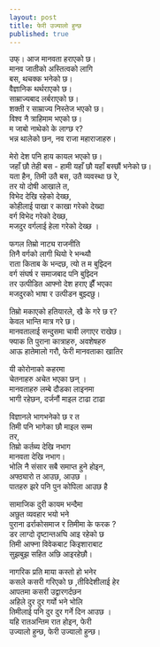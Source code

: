 ```yaml
---
layout: post
title: फेरी उज्यालो हुन्छ
published: true
---
```


उफ्। आज मानवता हराएको छ।<br>
मानव जातीको अस्तित्वको लागि <br>
बस, थचक्क भनेको छ।<br>
वैज्ञानिक थर्थराएको छ। <br>
साम्राज्यबाद लर्बराएको छ। <br>
शक्ती र साम्राज्य निस्तेज भएको छ। <br>
विश्व नै त्राहिमाम भएको छ। <br>
म जाबो नाथेको के लाग्छ र?<br>
भन्न थालेको छन, नव राजा महाराजाहरु। <br>

मेरो देश पनि हाय कायल भएको छ।<br>
जहाँ छौ तेही बस - हामी यहाँ छौ यहाँ बस्छौं भनेको छ।<br>
यता हैन, तिमी उतै बस, उतै व्यवस्था छ रे, <br>
तर यो दोषी आखाले त,<br>
विभेद देखि रहेको देख्छ,<br>
कोहीलाई पाखा र काखा गरेको देख्दा <br>
वर्ग विभेद गरेको देख्छ,<br>
मजदुर वर्गलाई हेला गरेको देख्छ ।<br>

फगल तिम्रो नाट्य राजनीति <br>
तिनै वर्गको लागी थियो रे भन्थ्यौ <br>
राता किताब के भन्दछ, त्यो त म बुझ्दिन <br>
वर्ग संघर्ष र समाजबाद पनि बुझ्दिन <br>
तर उत्पीडित आफ्नो देश हराए झैँ भएका <br>
मजदुरको भाषा र उत्पीडन बुझ्दछु।<br>

तिम्रो मकाएको हतियारले, खै के गरे छ र?<br>
केवल भान्ति मात्र गरे छ।<br>
मानवतालाई सन्दुसमा चावी लगाएर राखेछ।<br>
फ्याक ति पुराना कात्राहरु, अवशेषहरु<br>
आऊ हातेमालो गरौ, फेरी मानवताका खातिर  <br>

यी कोरोनाको कहरमा <br>
चेतनाहरु अचेत भएका छन् । <br>
मानवताहरु लम्बे दौडका लाइनमा <br>
भागी रहेछन, दर्जनौं माइल टाढा टाढा<br>
 
विज्ञानले भागभनेको छ र त <br>
तिमी पनि भागेका छौ माइल सम्म<br>
तर, <br>
तिम्रो कर्तब्य देखि  नभाग <br>
मानवता देखि  नभाग। <br>
भोलि नै संसार सबै समाप्त हुने होइन, <br>
अफ्ठ्यारो त आउछ, आउछ । <br>
पातहरु झरे पनि पुन कोपिला आउछ है <br>

सामाजिक दुरी कायम भन्दैमा <br>
अछुत व्यवहार भयो भने <br>
पुराना ढर्राकोसमाज र तिमीमा के फरक ? <br>
डर लाग्दो दृष्टान्तअघि आइ रहेको छ <br>
तिमी आफ्ना विवेकबाट किइशाराबाट  <br>
सुझबुझ सहित अछि आइरहेछौ।<br>
 
नागरिक प्रति माया कस्तो हो भनेर <br>
कसले कसरी गरिएको छ ,तीविदेशीलाई हेर <br>
आपतमा कसरी उद्वारगर्दछन  <br>
अहिले दुर दुर गर्यो भने भोलि  <br>
तिमीलाई पनि दुर दुर गर्ने दिन आउछ ।<br>
यहि रातअन्तिम रात होइन, फेरी <br>
उज्यालो हुन्छ, फेरी उज्यालो हुन्छ।<br>
